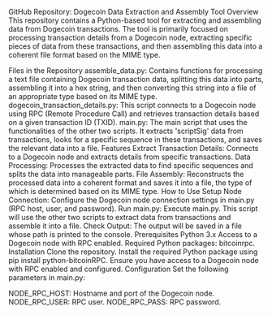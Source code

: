 GitHub Repository: Dogecoin Data Extraction and Assembly Tool
Overview
This repository contains a Python-based tool for extracting and assembling data from Dogecoin transactions. The tool is primarily focused on processing transaction details from a Dogecoin node, extracting specific pieces of data from these transactions, and then assembling this data into a coherent file format based on the MIME type.

Files in the Repository
assemble_data.py: Contains functions for processing a text file containing Dogecoin transaction data, splitting this data into parts, assembling it into a hex string, and then converting this string into a file of an appropriate type based on its MIME type.
dogecoin_transaction_details.py: This script connects to a Dogecoin node using RPC (Remote Procedure Call) and retrieves transaction details based on a given transaction ID (TXID).
main.py: The main script that uses the functionalities of the other two scripts. It extracts 'scriptSig' data from transactions, looks for a specific sequence in these transactions, and saves the relevant data into a file.
Features
Extract Transaction Details: Connects to a Dogecoin node and extracts details from specific transactions.
Data Processing: Processes the extracted data to find specific sequences and splits the data into manageable parts.
File Assembly: Reconstructs the processed data into a coherent format and saves it into a file, the type of which is determined based on its MIME type.
How to Use
Setup Node Connection: Configure the Dogecoin node connection settings in main.py (RPC host, user, and password).
Run main.py: Execute main.py. This script will use the other two scripts to extract data from transactions and assemble it into a file.
Check Output: The output will be saved in a file whose path is printed to the console.
Prerequisites
Python 3.x
Access to a Dogecoin node with RPC enabled.
Required Python packages: bitcoinrpc.
Installation
Clone the repository.
Install the required Python package using pip install python-bitcoinRPC.
Ensure you have access to a Dogecoin node with RPC enabled and configured.
Configuration
Set the following parameters in main.py:

NODE_RPC_HOST: Hostname and port of the Dogecoin node.
NODE_RPC_USER: RPC user.
NODE_RPC_PASS: RPC password.

